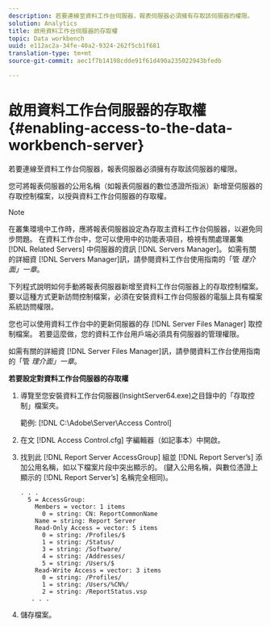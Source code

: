 ```yaml
---
description: 若要連線至資料工作台伺服器，報表伺服器必須擁有存取該伺服器的權限。
solution: Analytics
title: 啟用資料工作台伺服器的存取權
topic: Data workbench
uuid: e112ac2a-34fe-40a2-9324-262f5cb1f681
translation-type: tm+mt
source-git-commit: aec1f7b14198cdde91f61d490a235022943bfedb

---
```



# 啟用資料工作台伺服器的存取權{#enabling-access-to-the-data-workbench-server}

若要連線至資料工作台伺服器，報表伺服器必須擁有存取該伺服器的權限。

您可將報表伺服器的公用名稱（如報表伺服器的數位憑證所指派）新增至伺服器的存取控制檔案，以授與資料工作台伺服器的存取權。

>[!NOTE]
>
>在叢集環境中工作時，應將報表伺服器設定為存取主資料工作台伺服器，以避免同步問題。 在資料工作台中，您可以使用中的功能表項目，檢視有關處理叢集 [!DNL Related Servers] 中伺服器的資訊 [!DNL Servers Manager]。 如需有關的詳細資 [!DNL Servers Manager]訊，請參閱資料工作台使用指南的「管 *理介面」一章*。

下列程式說明如何手動將報表伺服器新增至資料工作台伺服器上的存取控制檔案。 要以這種方式更新訪問控制檔案，必須在安裝資料工作台伺服器的電腦上具有檔案系統訪問權限。

您也可以使用資料工作台中的更新伺服器的存 [!DNL Server Files Manager] 取控制檔案。 若要這麼做，您的資料工作台用戶端必須具有伺服器的管理權限。

如需有關的詳細資 [!DNL Server Files Manager]訊，請參閱資料工作台使用指南的「管 *理介面」一章*。

**若要設定對資料工作台伺服器的存取權**

1. 導覽至您安裝資料工作台伺服器(InsightServer64.exe)之目錄中的「存取控制」檔案夾。

   範例: [!DNL C:\Adobe\Server\Access Control]

1. 在文 [!DNL Access Control.cfg] 字編輯器（如記事本）中開啟。
1. 找到此 [!DNL Report Server AccessGroup] 組並 [!DNL Report Server’s] 添加公用名稱，如以下檔案片段中突出顯示的。 (鍵入公用名稱，與數位憑證上顯示的 [!DNL Report Server’s] 名稱完全相同)。

   ```
   . . .
     5 = AccessGroup: 
       Members = vector: 1 items
         0 = string: CN: ReportCommonName
       Name = string: Report Server
       Read-Only Access = vector: 5 items
         0 = string: /Profiles/$
         1 = string: /Status/
         3 = string: /Software/
         4 = string: /Addresses/
         5 = string: /Users/$
       Read-Write Access = vector: 3 items
         0 = string: /Profiles/
         1 = string: /Users/%CN%/
         2 = string: /ReportStatus.vsp
      . . .
   ```

1. 儲存檔案。
